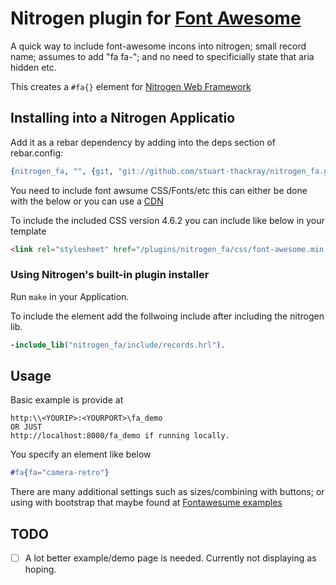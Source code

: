 # Nitrogen plugin for [Font Awesome](http://fontawesome.io/)

A quick way to include font-awesome incons into nitrogen; small record name; assumes to add "fa fa-"; and no need to specificially state that aria hidden etc. 

This creates a `#fa{}` element for [Nitrogen Web Framework](http://nitrogenproject.com) 

## Installing into a Nitrogen Applicatio

Add it as a rebar dependency by adding into the deps section of rebar.config:

```erlang
{nitrogen_fa, "", {git, "git://github.com/stuart-thackray/nitrogen_fa.git", {branch, master}}}
```

You need to include font awsume CSS/Fonts/etc this can either be done with the below or you can use a [CDN](https://en.wikipedia.org/wiki/Content_delivery_network)

To include the included CSS version 4.6.2 you can include like below in your template
```html
<link rel="stylesheet" href="/plugins/nitrogen_fa/css/font-awesome.min.css" type ="text/css" charset="utf-8" media="screen" />

```


### Using Nitrogen's built-in plugin installer 

Run `make` in your Application. 

To include the element add the follwoing include after including the nitrogen lib.

```erlang
-include_lib("nitrogen_fa/include/records.hrl").
```

## Usage
Basic example is provide at
```url
http:\\<YOURIP>:<YOURPORT>\fa_demo
OR JUST 
http://localhost:8000/fa_demo if running locally.
```

You specify an element like below
```erlang
#fa{fa="camera-retro"}
```

There are many additional settings such as sizes/combining with buttons; or using with bootstrap that maybe found at [Fontawesume examples](https://fortawesome.github.io/Font-Awesome/examples/)


## TODO

-[ ] A lot better example/demo page is needed. Currently not displaying as hoping.